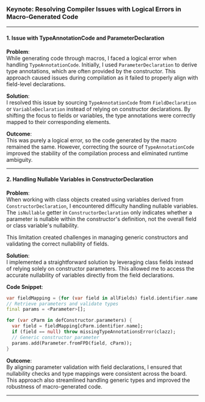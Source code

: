 ### Keynote: Resolving Compiler Issues with Logical Errors in Macro-Generated Code

---

#### **1. Issue with TypeAnnotationCode and ParameterDeclaration**

**Problem**:  
While generating code through macros, I faced a logical error when handling `TypeAnnotationCode`. Initially, I used `ParameterDeclaration` to derive type annotations, which are often provided by the constructor. This approach caused issues during compilation as it failed to properly align with field-level declarations. 

**Solution**:  
I resolved this issue by sourcing `TypeAnnotationCode` from `FieldDeclaration` or `VariableDeclaration` instead of relying on constructor declarations. By shifting the focus to fields or variables, the type annotations were correctly mapped to their corresponding elements.  

**Outcome**:  
This was purely a logical error, so the code generated by the macro remained the same. However, correcting the source of `TypeAnnotationCode` improved the stability of the compilation process and eliminated runtime ambiguity.

---

#### **2. Handling Nullable Variables in ConstructorDeclaration**

**Problem**:  
When working with class objects created using variables derived from `ConstructorDeclaration`, I encountered difficulty handling nullable variables. The `isNullable` getter in `ConstructorDeclaration` only indicates whether a parameter is nullable within the constructor's definition, not the overall field or class variable's nullability.

This limitation created challenges in managing generic constructors and validating the correct nullability of fields.

**Solution**:  
I implemented a straightforward solution by leveraging class fields instead of relying solely on constructor parameters. This allowed me to access the accurate nullability of variables directly from the field declarations.

**Code Snippet**:  
```dart
var fieldMapping = {for (var field in allFields) field.identifier.name: field};
// Retrieve parameters and validate types
final params = <Parameter>[];

for (var cParm in defConstructor.parameters) {
  var field = fieldMapping[cParm.identifier.name];
  if (field == null) throw missingTypeAnnotationsError(clazz);
  // Generic constructor parameter
  params.add(Parameter.fromFPD(field, cParm));
}
```

**Outcome**:  
By aligning parameter validation with field declarations, I ensured that nullability checks and type mappings were consistent across the board. This approach also streamlined handling generic types and improved the robustness of macro-generated code.

---


